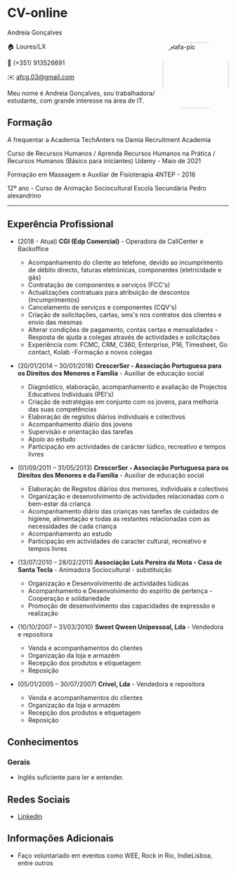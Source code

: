 # CV-online
Andreia Gonçalves


<img align="right" alt="Rafa-pic" height="150" style="border-radius:50px;" src="https://media.discordapp.net/attachments/931309510956560418/931309644129910824/IMG-20220113-WA0000.jpg">
</div>

:house:    Loures/LX <pt>
  
:iphone:   (+351) 913526691 <pt>
  
:envelope:  afcg.03@gmail.com

Meu nome é Andreia Gonçalves, sou trabalhadora/ estudante, com grande interesse na área de IT.

## Formação
A frequentar a Academia TechAnters na Damia Recruitment Academia

Curso de Recursos Humanos / Aprenda Recursos Humanos na Prática / Recursos Humanos (Básico para iniciantes)
  Udemy - Maio de 2021

Formação em Massagem e Auxiliar de Fisioterapia
  4NTEP - 2016
  
12º ano - Curso de Animação Sociocultural
  Escola Secundária Pedro alexandrino

---

## Experência Profissional
* (2018 -  Atual) <pt>
**CGI (Edp Comercial)** -
  Operadora de CallCenter e Backoffice
  - Acompanhamento do cliente ao telefone, devido ao incumprimento de débito directo, faturas eletrónicas, componentes (eletricidade e gás) 
  - Contratação de componentes e serviços (FCC's) 
  - Actualizações contratuais para atribuição de descontos (incumprimentos) 
  - Cancelamento de serviços e componentes (CQV's) 
  - Criação de solicitações, cartas, sms's nos contratos dos clientes e envio das mesmas 
  - Alterar condições de pagamento, contas certas e mensalidades - Resposta de ajuda a colegas através de actividades e solicitações 
  - Experiência com: FCMC, CRM, C360, Enterprise, P16, Timesheet, Go contact, Kolab 
  -Formação a novos colegas 


* (20/01/2014 – 30/01/2018) <pt>
**CrescerSer - Associação Portuguesa para os Direitos dos Menores e Família** -
  Auxiliar de educação social  
  -  Diagnóstico, elaboração, acompanhamento e avaliação de Projectos Educativos Individuais (PEI's) 
  - Criação de estratégias em conjunto com os jovens, para melhoria das suas competências 
  - Elaboração de registos diários individuais e colectivos 
  - Acompanhamento diário dos jovens 
  - Supervisão e orientação das tarefas 
  - Apoio ao estudo 
  - Participação em actividades de carácter lúdico, recreativo e tempos livres 


* (01/09/2011 – 31/05/2013) <pt>
**CrescerSer - Associação Portuguesa para os Direitos dos Menores e da Família** -
  Auxiliar de educação social  
  - Elaboração de Registos diários dos menores, individuais e colectivos 
  - Organização e desenvolvimento de actividades relacionadas com o bem-estar da criança 
  - Acompanhamento diário das crianças nas tarefas de cuidados de higiene, alimentação e todas as restantes relacionadas com as necessidades de cada criança 
  - Acompanhamento ao estudo 
  - Participação em actividades de caracter cultural, recreativo e tempos livres 

* (13/07/2010 – 28/02/2011) <pt>
**Associação Luis Pereira da Mota - Casa de Santa Tecla** -
  Animadora Sociocultural - substituição
  - Organização e Desenvolvimento de actividades lúdicas 
  - Acompanhamento e Desenvolvimento do espirito de pertença - Cooperação e solidariedade 
  - Promoção de desenvolvimento das capacidades de expressão e realização 

  
* (10/10/2007 – 31/03/2010) <pt>
**Sweet Qween Unipessoal, Lda** -
  Vendedora e repositora    
  -  Venda e acompanhamentos do clientes 
  - Organização da loja e armazém 
  - Recepção dos produtos e etiquetagem 
  - Reposição 

* (05/01/2005 – 30/07/2007) <pt>
**Crivel, Lda** -
  Vendedora e repositora    
  - Venda e acompanhamentos do clientes 
  - Organização da loja e armazém 
  - Recepção dos produtos e etiquetagem 
  - Reposição   
  

## Conhecimentos

### Gerais
* Inglês suficiente para ler e entender.


## Redes Sociais
*  [Linkedin](https://www.linkedin.com/in/andreiafgoncalves/)

## Informações Adicionais
* Faço voluntariado em eventos como WEE, Rock in Rio, IndieLisboa, entre outros

<pt><pt>
